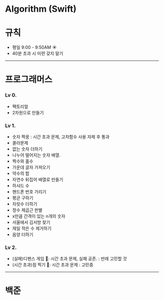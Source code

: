 # Algorithm (Swift)

# 규칙 
* 평일 9:00 - 9:50AM ☀️
* 40분 초과 시 미련 갖지 말기  

--- 
# 프로그래머스 
### Lv 0.  
* 팩토리얼  
* 2차원으로 만들기  
### Lv 1.  
* 숫자 짝꿍 : 시간 초과 문제, 고차함수 사용 자제 후 통과 
* 콜라문제 
* 없는 숫자 더하기
* 나누어 떨어지는 숫자 배열.
* 짝수와 홀수
* 가운데 글자 가져오기
* 약수의 합  
* 자연수 뒤집어 배열로 만들기  
* 하샤드 수  
* 핸드폰 번호 가리기  
* 평균 구하기  
* 자릿수 더하기  
* 정수 제곱근 판별  
* x만큼 간격이 있는 n개의 숫자  
* 서울에서 김서방 찾기  
* 제일 작은 수 제거하기  
* 음양 더하기  
### Lv 2.
* (실패)디펜스 게임 🚨: 시간 초과 문제, 실패 공존. : 반례 고민할 것 
* (시간 초과)점 찍기 🚨: 시간 초과 문제 : 고민중 




___
# 백준 
